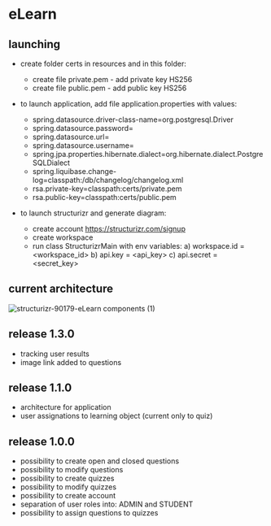 # eLearn
## launching
  * create folder certs in resources and in this folder:
    - create file private.pem - add private key HS256
    - create file public.pem - add public key HS256
  * to launch application, add file application.properties with values:
    - spring.datasource.driver-class-name=org.postgresql.Driver
    - spring.datasource.password=<password>
    - spring.datasource.url=<url>
    - spring.datasource.username=<username>
    - spring.jpa.properties.hibernate.dialect=org.hibernate.dialect.PostgreSQLDialect
    - spring.liquibase.change-log=classpath:/db/changelog/changelog.xml
    - rsa.private-key=classpath:certs/private.pem
    - rsa.public-key=classpath:certs/public.pem
   
  * to launch structurizr and generate diagram:
    - create account https://structurizr.com/signup
    - create workspace
    - run class StructurizrMain with env variables:
      a) workspace.id = <workspace_id>
      b) api.key = <api_key>
      c) api.secret = <secret_key>
## current architecture

![structurizr-90179-eLearn components (1)](https://github.com/erykov1/eLearn/assets/62502523/1c857a8d-ed6c-4f3b-90ae-3196467c519e)

## release 1.3.0
  - tracking user results
  - image link added to questions
## release 1.1.0
  - architecture for application
  - user assignations to learning object (current only to quiz)
## release 1.0.0
  - possibility to create open and closed questions
  - possibility to modify questions
  - possibility to create quizzes
  - possibility to modify quizzes
  - possibility to create account
  - separation of user roles into: ADMIN and STUDENT
  - possibility to assign questions to quizzes
